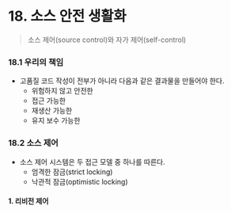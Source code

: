# 18. 소스 안전 생활화

> 소스 제어(source control)와 자가 제어(self-control)



### 18.1 우리의 책임

- 고품질 코드 작성이 전부가 아니라 다음과 같은 결과물을 만들어야 한다.
  - 위험하지 않고 안전한
  - 접근 가능한
  - 재생산 가능한
  - 유지 보수 가능한



### 18.2 소스 제어

- 소스 제어 시스템은 두 접근 모델 중 하나를 따른다.
  - 엄격한 잠금(strict locking)
  - 낙관적 잠금(optimistic locking)

#### 1. 리비전 제어

